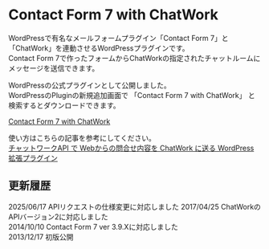 Contact Form 7 with ChatWork
======================

WordPressで有名なメールフォームプラグイン「Contact Form 7」と「ChatWork」を連動させるWordPressプラグインです。  
Contact Form 7で作ったフォームからChatWorkの指定されたチャットルームにメッセージを送信できます。 

WordPressの公式プラグインとして公開しました。  
WordPressのPluginの新規追加画面で 「Contact Form 7 with ChatWork」 と検索するとダウンロードできます。  

[Contact Form 7 with ChatWork](https://wordpress.org/plugins/contact-form-7-with-chatwork/ "Contact Form 7 with ChatWork")  

使い方はこちらの記事を参考にしてください。  
[チャットワークAPI で Webからの問合せ内容を ChatWork に送る WordPress 拡張プラグイン](http://ykazu.com/memo/chatwork-api-contact-form-plugin/ "チャットワークAPI で Webからの問合せ内容を ChatWork に送る WordPress 拡張プラグイン")  

更新履歴
--------
2025/06/17 APIリクエストの仕様変更に対応しました
2017/04/25 ChatWorkのAPIバージョン2に対応しました  
2014/10/10 Contact Form 7 ver 3.9.Xに対応しました  
2013/12/17 初版公開
